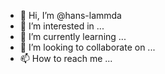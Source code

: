 - 👋 Hi, I’m @hans-lammda
- 👀 I’m interested in ...
- 🌱 I’m currently learning ...
- 💞️ I’m looking to collaborate on ...
- 📫 How to reach me ...



<!---
hans-lammda/hans-lammda is a ✨ special ✨ repository because its `README.md` (this file) appears on your GitHub profile.
You can click the Preview link to take a look at your changes.


--->
